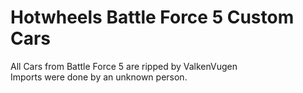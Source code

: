 # Hotwheels Battle Force 5 Custom Cars
All Cars from Battle Force 5 are ripped by ValkenVugen <br>
Imports were done by an unknown person.
